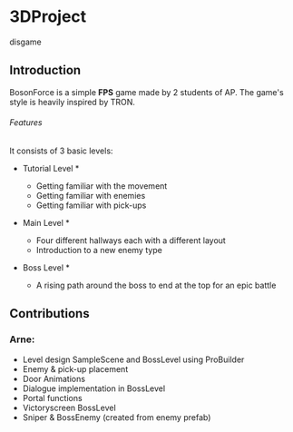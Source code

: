 # 3DProject
disgame

## Introduction
BosonForce is a simple **FPS** game made by 2 students of AP. The game's style is heavily inspired by TRON. 

###### Features


It consists of 3 basic levels: 
* Tutorial Level
    * 
    * Getting familiar with the movement
    * Getting familiar with enemies
    * Getting familiar with pick-ups
    
* Main Level
    *
    * Four different hallways each with a different layout
    * Introduction to a new enemy type
    
* Boss Level
    *
    * A rising path around the boss to end at the top for an epic battle

## Contributions 
### Arne:
- Level design SampleScene and BossLevel using ProBuilder
- Enemy & pick-up placement
- Door Animations
- Dialogue implementation in BossLevel
- Portal functions
- Victoryscreen BossLevel
- Sniper & BossEnemy (created from enemy prefab)
